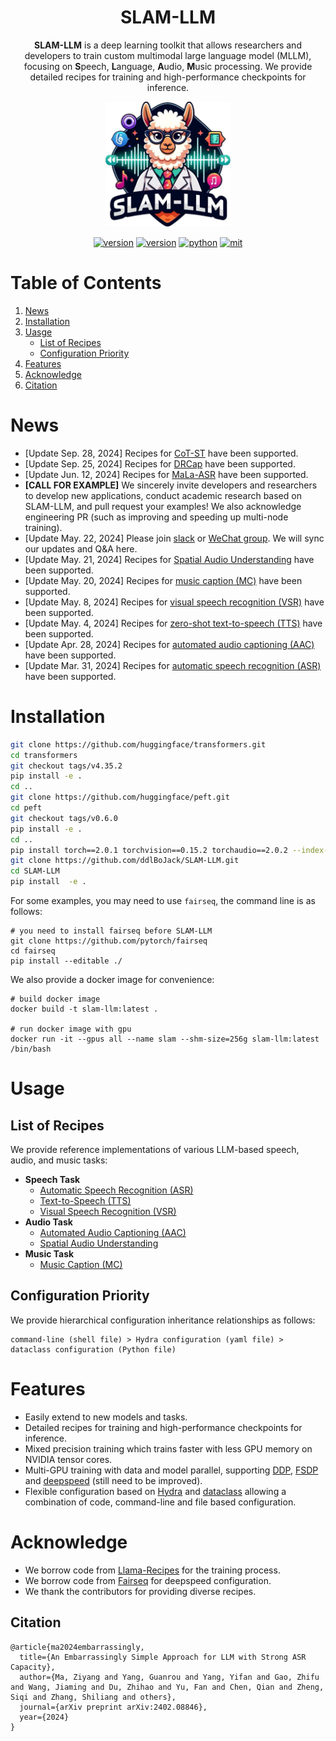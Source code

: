 <div align="center">
    <h1>
    SLAM-LLM
    </h1>
    <p>
    <b>SLAM-LLM</b> is a deep learning toolkit that allows researchers and
developers to train custom multimodal large language model (MLLM), focusing on <b>S</b>peech, <b>L</b>anguage, <b>A</b>udio, <b>M</b>usic processing. We provide detailed recipes for training and high-performance checkpoints for inference. <br>
    </p>
    <p>
    <img src="docs/logo.jpg" alt="SLAM-LLM Logo" style="width: 200px; height: 200px;">
    </p>
    <p>
    </p>
    <a href="https://github.com/ddlBoJack/SLAM-LLM"><img src="https://img.shields.io/badge/Platform-linux-lightgrey" alt="version"></a>
    <a href="https://github.com/ddlBoJack/SLAM-LLM"><img src="https://img.shields.io/badge/Cuda-11.8+-orange" alt="version"></a>
    <a href="https://github.com/ddlBoJack/SLAM-LLM"><img src="https://img.shields.io/badge/PyTorch-2.01+-brightgreen" alt="python"></a>
    <a href="https://github.com/ddlBoJack/SLAM-LLM"><img src="https://img.shields.io/badge/License-MIT-red.svg" alt="mit"></a>
</div>

# Table of Contents
1. [News](#news)
2. [Installation](#installation)
3. [Uasge](#uasge)
    - [List of Recipes](#list-of-recipes)
    - [Configuration Priority](#configuration-priority)
4. [Features](#features)
5. [Acknowledge](#acknowledge)
6. [Citation](#citation)

# News
- [Update Sep. 28, 2024] Recipes for [CoT-ST](examples/st_covost2/README.md) have been supported. 
- [Update Sep. 25, 2024] Recipes for [DRCap](examples/drcap_zeroshot_aac/README.md) have been supported. 
- [Update Jun. 12, 2024] Recipes for [MaLa-ASR](examples/mala_asr_slidespeech/README.md) have been supported. 
- **[CALL FOR EXAMPLE]** We sincerely invite developers and researchers to develop new applications, conduct academic research based on SLAM-LLM, and pull request your examples! We also acknowledge engineering PR (such as improving and speeding up multi-node training). 
- [Update May. 22, 2024] Please join [slack](https://join.slack.com/t/slam-llm/shared_invite/zt-2mc0pkhhs-5jjOi8Cwc8R1Xc8IQmykDA) or [WeChat group](./docs/Wechat.jpg). We will sync our updates and Q&A here. 
- [Update May. 21, 2024] Recipes for [Spatial Audio Understanding](examples/seld_spatialsoundqa/README.md) have been supported. 
- [Update May. 20, 2024] Recipes for [music caption (MC)](examples/mc_musiccaps/README.md) have been supported. 
- [Update May. 8, 2024] Recipes for [visual speech recognition (VSR)](examples/vsr_LRS3/README.md) have been supported. 
- [Update May. 4, 2024] Recipes for [zero-shot text-to-speech (TTS)](examples/vallex/README.md) have been supported. 
- [Update Apr. 28, 2024] Recipes for [automated audio captioning (AAC)](examples/aac_audiocaps/README.md) have been supported. 
- [Update Mar. 31, 2024] Recipes for [automatic speech recognition (ASR)](examples/asr_librispeech/README.md) have been supported. 

# Installation
```bash
git clone https://github.com/huggingface/transformers.git
cd transformers
git checkout tags/v4.35.2
pip install -e .
cd ..
git clone https://github.com/huggingface/peft.git
cd peft
git checkout tags/v0.6.0
pip install -e .
cd ..
pip install torch==2.0.1 torchvision==0.15.2 torchaudio==2.0.2 --index-url https://download.pytorch.org/whl/cu118
git clone https://github.com/ddlBoJack/SLAM-LLM.git
cd SLAM-LLM
pip install  -e .
```

For some examples, you may need to use `fairseq`, the command line is as follows:
```
# you need to install fairseq before SLAM-LLM
git clone https://github.com/pytorch/fairseq
cd fairseq
pip install --editable ./
```
We also provide a docker image for convenience:
```shell
# build docker image
docker build -t slam-llm:latest .

# run docker image with gpu
docker run -it --gpus all --name slam --shm-size=256g slam-llm:latest /bin/bash
```
# Usage
## List of Recipes
We provide reference implementations of various LLM-based speech, audio, and music tasks: 
- **Speech Task**
    - [Automatic Speech Recognition (ASR)](examples/asr_librispeech/README.md)
    - [Text-to-Speech (TTS)](examples/vallex/README.md)
    - [Visual Speech Recognition (VSR)](examples/vsr_LRS3/README.md)
- **Audio Task**
    - [Automated Audio Captioning (AAC)](examples/aac_audiocaps/README.md)
    - [Spatial Audio Understanding](examples/seld_spatialsoundqa/README.md)
- **Music Task**
    - [Music Caption (MC)](examples/mc_musiccaps/README.md)

## Configuration Priority
We provide hierarchical configuration inheritance relationships as follows:
```
command-line (shell file) > Hydra configuration (yaml file) > dataclass configuration (Python file)
```

# Features
- Easily extend to new models and tasks.
- Detailed recipes for training and high-performance checkpoints for inference.
- Mixed precision training which trains faster with less GPU memory on NVIDIA tensor cores. 
- Multi-GPU training with data and model parallel, supporting [DDP](https://pytorch.org/tutorials/intermediate/ddp_tutorial.html), [FSDP](https://pytorch.org/tutorials/intermediate/FSDP_tutorial.html) and [deepspeed](https://github.com/microsoft/DeepSpeed) (still need to be improved).  
- Flexible configuration based on [Hydra](https://github.com/facebookresearch/hydra) and [dataclass](https://docs.python.org/3/library/dataclasses.html) allowing a combination of code, command-line and file based configuration. 

# Acknowledge
- We borrow code from [Llama-Recipes](https://github.com/meta-llama/llama-recipes) for the training process. 
- We borrow code from [Fairseq](https://github.com/facebookresearch/fairseq) for deepspeed configuration. 
- We thank the contributors for providing diverse recipes. 

## Citation

```
@article{ma2024embarrassingly,
  title={An Embarrassingly Simple Approach for LLM with Strong ASR Capacity},
  author={Ma, Ziyang and Yang, Guanrou and Yang, Yifan and Gao, Zhifu and Wang, Jiaming and Du, Zhihao and Yu, Fan and Chen, Qian and Zheng, Siqi and Zhang, Shiliang and others},
  journal={arXiv preprint arXiv:2402.08846},
  year={2024}
}
```

